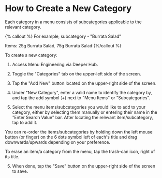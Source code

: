 # How to Create a New Category 

Each category in a menu consists of subcategories applicable to the relevant category.

{% callout %}
For example,
subcategory - "Burrata Salad"

Items: 25g Burrata Salad, 75g Burrata Salad
{%/callout %}


To create a new category:

1. Access Menu Engineering via Deeper Hub. 
 
2. Toggle the "Categories" tab on the upper-left side of the screen. 

3. Tap the "Add New" button located on the upper-right side of the screen. 

4. Under "New Category", enter a valid name to identify the category by, and tap the add symbol (+) next to "Menu Items" or "Subcategories".

5. Select the menu items/subcategories you would like to add to your category, either by selecting them manually or entering their name in the "Enter Search Value" bar. After locating the relevant item/subcategory, tap to add it. 

You can re-order the items/subcategories by holding down the left mouse button (or finger) on the 6 dots symbol left of each's title and drag downwards/upwards depending on your preference. 

To erase an item/a category from the menu, tap the trash-can icon, right of its title. 

5. When done, tap the "Save" button on the upper-right side of the screen to save.



